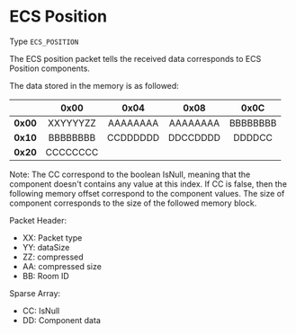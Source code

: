 # ECS Position

Type `ECS_POSITION`

The ECS position packet tells the received data corresponds to ECS Position components.

The data stored in the memory is as followed:

|          | **0x00** | **0x04** | **0x08** | **0x0C** |
|:--------:|:--------:|:--------:|:--------:|:--------:|
| **0x00** | XXYYYYZZ | AAAAAAAA | AAAAAAAA | BBBBBBBB |
| **0x10** | BBBBBBBB | CCDDDDDD | DDCCDDDD |  DDDDCC  |
| **0x20** | CCCCCCCC |          |          |          |

Note: The CC correspond to the boolean IsNull, meaning that the component doesn't contains any value at this index. If CC is false, then the following memory offset correspond to the component values. The size of component corresponds to the size of the followed memory block.


Packet Header:

- XX: Packet type
- YY: dataSize
- ZZ: compressed
- AA: compressed size
- BB: Room ID

Sparse Array:

- CC: IsNull
- DD: Component data